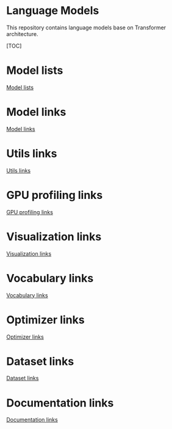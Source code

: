 # Language Models

This repository contains language models base on Transformer architecture.

[TOC]

# Model lists

[Model lists](data/readme/language_models.md)

# Model links

[Model links](data/readme/model_links.md)

# Utils links

[Utils links](data/readme/utils_links.md)

# GPU profiling links

[GPU profiling links](data/readme/gpu_profiling_links.md)

# Visualization links

[Visualization links](data/readme/visualization_links.md)

# Vocabulary links

[Vocabulary links](data/readme/vocabulary_links.md)

# Optimizer links

[Optimizer links](data/readme/optimizer_links.md)

# Dataset links

[Dataset links](data/readme/dataset_links.md)

# Documentation links

[Documentation links](data/readme/documentation_links.md)
